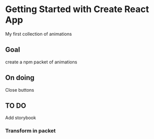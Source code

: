 # Getting Started with Create React App

My first collection of animations

## Goal

create a npm packet of animations


## On doing

Close buttons
## TO DO

Add storybook

### Transform in packet